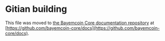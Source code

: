 Gitian building
================

This file was moved to [the Bayemcoin Core documentation repository](https://github.com/bayemcoin-core/docs/blob/master/gitian-building.md) at [https://github.com/bayemcoin-core/docs](https://github.com/bayemcoin-core/docs).
